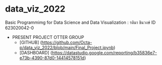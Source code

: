 # data_viz_2022
Basic Programmimg for Data Science and Data Visualization : รติมา ชินวงษ์ ID 623020042-0

* PRESENT PROJECT OTTER GROUP
  * [GITHUB] (https://github.com/Octa-p/data_viz_2022/blob/main/Final_Project.ipynb)
  * [DASHBOARD] (https://datastudio.google.com/reporting/b35836e7-e73b-4390-87d0-14414578151d)
